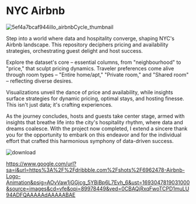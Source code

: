  # NYC Airbnb

 ![5ef4a7bcaf944illo_airbnbCycle_thumbnail](https://github.com/ajays191/Airbnb-Data-Anaysis/assets/134697755/8b6a8fcc-5928-491c-b3c2-1c7b759b3ca0)


Step into a world where data and hospitality converge, shaping NYC's Airbnb landscape. This repository deciphers pricing and availability strategies, orchestrating guest delight and host success.

Explore the dataset's core – essential columns, from "neighbourhood" to "price," that sculpt pricing dynamics. Traveler preferences come alive through room types – "Entire home/apt," "Private room," and "Shared room" – reflecting diverse desires.

Visualizations unveil the dance of price and availability, while insights surface strategies for dynamic pricing, optimal stays, and hosting finesse. This isn't just data; it's crafting experiences.

As the journey concludes, hosts and guests take center stage, armed with insights that breathe life into the city's hospitality rhythm, where data and dreams coalesce. With the project now completed, I extend a sincere thank you for the opportunity to embark on this endeavor and for the individual effort that crafted this harmonious symphony of data-driven success.



![download](https://github.com/ajays191/Airbnb-Data-Anaysis/assets/134697755/693083fb-e68b-4b7d-8c45-953bf6b58fbf)

https://www.google.com/url?sa=i&url=https%3A%2F%2Fdribbble.com%2Fshots%2F6962478-Airbnb-Logo-Animation&psig=AOvVaw1jGGjcg_5YBiBp6L7Evh_6&ust=1693047819031000&source=images&cd=vfe&opi=89978449&ved=0CBAQjRxqFwoTCPD1muLU94ADFQAAAAAdAAAAABAE
